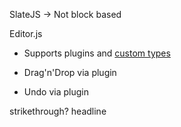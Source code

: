 SlateJS -> Not block based

Editor.js
- Supports plugins and [custom types](https://walkthrough.so/pblc/QCawSCKwOQLn/creating-a-custom-editorjs-block-tool-with-react?sn=6)

- Drag'n'Drop via plugin
- Undo via plugin


strikethrough?
headline